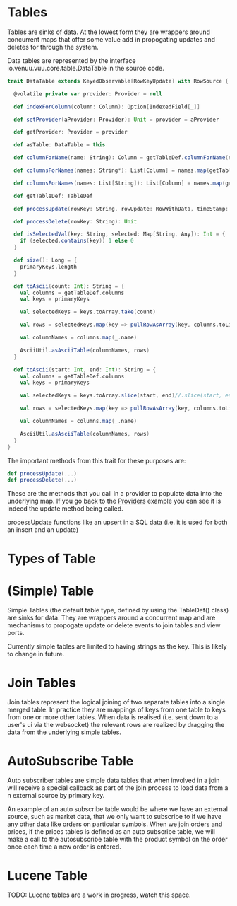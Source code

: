 # Tables

Tables are sinks of data. At the lowest form they are wrappers around concurrent maps that offer some value add in propogating updates and deletes for through the system. 

Data tables are represented by the interface io.venuu.vuu.core.table.DataTable in the source code. 

```scala
trait DataTable extends KeyedObservable[RowKeyUpdate] with RowSource {

  @volatile private var provider: Provider = null

  def indexForColumn(column: Column): Option[IndexedField[_]]

  def setProvider(aProvider: Provider): Unit = provider = aProvider

  def getProvider: Provider = provider

  def asTable: DataTable = this

  def columnForName(name: String): Column = getTableDef.columnForName(name)

  def columnsForNames(names: String*): List[Column] = names.map(getTableDef.columnForName(_)).toList

  def columnsForNames(names: List[String]): List[Column] = names.map(getTableDef.columnForName(_))

  def getTableDef: TableDef

  def processUpdate(rowKey: String, rowUpdate: RowWithData, timeStamp: Long): Unit

  def processDelete(rowKey: String): Unit

  def isSelectedVal(key: String, selected: Map[String, Any]): Int = {
    if (selected.contains(key)) 1 else 0
  }

  def size(): Long = {
    primaryKeys.length
  }

  def toAscii(count: Int): String = {
    val columns = getTableDef.columns
    val keys = primaryKeys

    val selectedKeys = keys.toArray.take(count)

    val rows = selectedKeys.map(key => pullRowAsArray(key, columns.toList))

    val columnNames = columns.map(_.name)

    AsciiUtil.asAsciiTable(columnNames, rows)
  }

  def toAscii(start: Int, end: Int): String = {
    val columns = getTableDef.columns
    val keys = primaryKeys

    val selectedKeys = keys.toArray.slice(start, end)//.slice(start, end)//drop(start).take(end - start)

    val rows = selectedKeys.map(key => pullRowAsArray(key, columns.toList))

    val columnNames = columns.map(_.name)

    AsciiUtil.asAsciiTable(columnNames, rows)
  }
}

```

The important methods from this trait for these purposes are:

```scala
def processUpdate(...)
def processDelete(...)
```
These are the methods that you call in a provider to populate data into the underlying map. If you go back to the [Providers](providers.md) example you can see it is indeed the update method being called. 

processUpdate functions like an upsert in a SQL data (i.e. it is used for both an insert and an update)

# Types of Table

# (Simple) Table

Simple Tables (the default table type, defined by using the TableDef() class) are sinks for data. They are wrappers around
a concurrent map and are mechanisms to propogate update or delete events to join tables and view ports. 

Currently simple tables are limited to having strings as the key. This is likely to change in future. 

# Join Tables

Join tables represent the logical joining of two separate tables into a single merged table. In practice they are mappings of 
keys from one table to keys from one or more other tables. When data is realised (i.e. sent down to a user's ui via the websocket) 
the relevant rows are realized by dragging the data from the underlying simple tables. 

# AutoSubscribe Table

Auto subscriber tables are simple data tables that when involved in a join will receive a special callback as part of the join process
to load data from a n external source by primary key. 

An example of an auto subscribe table would be where we have an external source, such as market data, that we only want to subscribe to if we have any other data
like orders on particular symbols. When we join orders and prices, if the prices tables is defined as an auto subscribe table, we will make a call to the 
autosubscribe table with the product symbol on the order once each time a new order is entered. 


# Lucene Table

TODO: Lucene tables are a work in progress, watch this space. 
